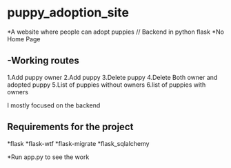 # puppy_adoption_site
*A website where people can adopt puppies // Backend in python flask
*No Home Page

-Working routes
------------------
1.Add puppy owner
2.Add puppy
3.Delete puppy
4.Delete Both owner and adopted puppy
5.List of puppies without owners
6.list of puppies with owners

I mostly focused on the backend

Requirements for the project
-----------------------------
*flask
*flask-wtf
*flask-migrate
*flask_sqlalchemy


*Run app.py to see the work

